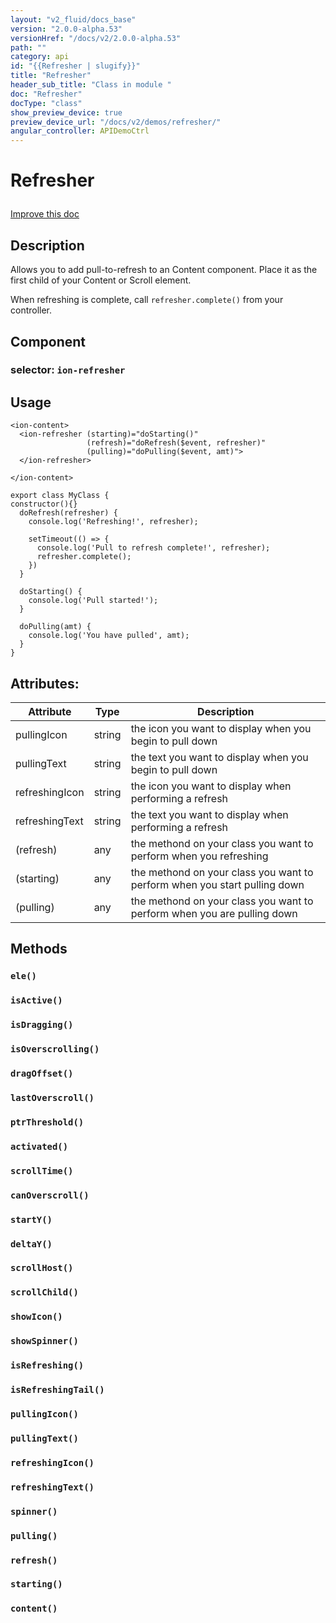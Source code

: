 ```yaml
---
layout: "v2_fluid/docs_base"
version: "2.0.0-alpha.53"
versionHref: "/docs/v2/2.0.0-alpha.53"
path: ""
category: api
id: "{{Refresher | slugify}}"
title: "Refresher"
header_sub_title: "Class in module "
doc: "Refresher"
docType: "class"
show_preview_device: true
preview_device_url: "/docs/v2/demos/refresher/"
angular_controller: APIDemoCtrl 
---
```










<h1 class="api-title">


Refresher






</h1>

<a class="improve-v2-docs" href='http://github.com/driftyco/ionic/edit/2.0/ionic/components/scroll/pull-to-refresh.ts#L6'>
Improve this doc
</a>






<!-- description -->
<h2>Description</h2>

<p>Allows you to add pull-to-refresh to an Content component.
Place it as the first child of your Content or Scroll element.</p>
<p>When refreshing is complete, call <code>refresher.complete()</code> from your controller.</p>


<h2>Component</h2>
<h3>selector: <code>ion-refresher</code></h3>
<!-- @usage tag -->

<h2>Usage</h2>

<pre><code class="lang-html">&lt;ion-content&gt;
  &lt;ion-refresher (starting)=&quot;doStarting()&quot;
                 (refresh)=&quot;doRefresh($event, refresher)&quot;
                 (pulling)=&quot;doPulling($event, amt)&quot;&gt;
  &lt;/ion-refresher&gt;

&lt;/ion-content&gt;
</code></pre>
<pre><code class="lang-ts">export class MyClass {
constructor(){}
  doRefresh(refresher) {
    console.log(&#39;Refreshing!&#39;, refresher);

    setTimeout(() =&gt; {
      console.log(&#39;Pull to refresh complete!&#39;, refresher);
      refresher.complete();
    })
  }

  doStarting() {
    console.log(&#39;Pull started!&#39;);
  }

  doPulling(amt) {
    console.log(&#39;You have pulled&#39;, amt);
  }
}
</code></pre>




<!-- @property tags -->

<h2>Attributes:</h2>
<table class="table" style="margin:0;">
<thead>
<tr>
<th>Attribute</th>
































<th>Type</th>


<th>Description</th>
</tr>
</thead>
<tbody>

<tr>
<td>
pullingIcon
</td>


<td>
string
</td>


<td>
the icon you want to display when you begin to pull down
</td>
</tr>

<tr>
<td>
pullingText
</td>


<td>
string
</td>


<td>
the text you want to display when you begin to pull down
</td>
</tr>

<tr>
<td>
refreshingIcon
</td>


<td>
string
</td>


<td>
the icon you want to display when performing a refresh
</td>
</tr>

<tr>
<td>
refreshingText
</td>


<td>
string
</td>


<td>
the text you want to display when performing a refresh
</td>
</tr>

<tr>
<td>
(refresh)
</td>


<td>
any
</td>


<td>
the methond on your class you want to perform when you refreshing
</td>
</tr>

<tr>
<td>
(starting)
</td>


<td>
any
</td>


<td>
the methond on your class you want to perform when you start pulling down
</td>
</tr>

<tr>
<td>
(pulling)
</td>


<td>
any
</td>


<td>
the methond on your class you want to perform when you are pulling down
</td>
</tr>

</tbody>
</table>


<!-- methods on the class -->

<h2>Methods</h2>

<div id="ele"></div>

<h3>
<code>ele()</code>
  

</h3>












<div id="isActive"></div>

<h3>
<code>isActive()</code>
  

</h3>












<div id="isDragging"></div>

<h3>
<code>isDragging()</code>
  

</h3>












<div id="isOverscrolling"></div>

<h3>
<code>isOverscrolling()</code>
  

</h3>












<div id="dragOffset"></div>

<h3>
<code>dragOffset()</code>
  

</h3>












<div id="lastOverscroll"></div>

<h3>
<code>lastOverscroll()</code>
  

</h3>












<div id="ptrThreshold"></div>

<h3>
<code>ptrThreshold()</code>
  

</h3>












<div id="activated"></div>

<h3>
<code>activated()</code>
  

</h3>












<div id="scrollTime"></div>

<h3>
<code>scrollTime()</code>
  

</h3>












<div id="canOverscroll"></div>

<h3>
<code>canOverscroll()</code>
  

</h3>












<div id="startY"></div>

<h3>
<code>startY()</code>
  

</h3>












<div id="deltaY"></div>

<h3>
<code>deltaY()</code>
  

</h3>












<div id="scrollHost"></div>

<h3>
<code>scrollHost()</code>
  

</h3>












<div id="scrollChild"></div>

<h3>
<code>scrollChild()</code>
  

</h3>












<div id="showIcon"></div>

<h3>
<code>showIcon()</code>
  

</h3>












<div id="showSpinner"></div>

<h3>
<code>showSpinner()</code>
  

</h3>












<div id="isRefreshing"></div>

<h3>
<code>isRefreshing()</code>
  

</h3>












<div id="isRefreshingTail"></div>

<h3>
<code>isRefreshingTail()</code>
  

</h3>












<div id="pullingIcon"></div>

<h3>
<code>pullingIcon()</code>
  

</h3>












<div id="pullingText"></div>

<h3>
<code>pullingText()</code>
  

</h3>












<div id="refreshingIcon"></div>

<h3>
<code>refreshingIcon()</code>
  

</h3>












<div id="refreshingText"></div>

<h3>
<code>refreshingText()</code>
  

</h3>












<div id="spinner"></div>

<h3>
<code>spinner()</code>
  

</h3>












<div id="pulling"></div>

<h3>
<code>pulling()</code>
  

</h3>












<div id="refresh"></div>

<h3>
<code>refresh()</code>
  

</h3>












<div id="starting"></div>

<h3>
<code>starting()</code>
  

</h3>












<div id="content"></div>

<h3>
<code>content()</code>
  

</h3>










<!-- related link --><!-- end content block -->


<!-- end body block -->

